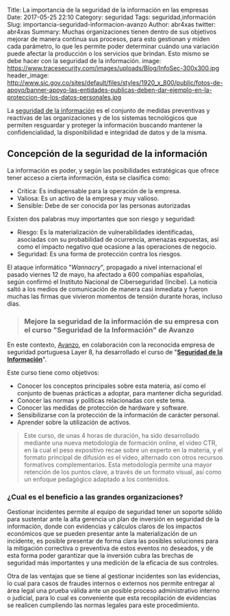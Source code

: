 Title: La importancia de la seguridad de la información en las empresas
Date: 2017-05-25 22:10
Category: seguridad
Tags: seguridad,información
Slug: importancia-seguridad-informacion-avanzo
Author: abr4xas
twitter: abr4xas
Summary: Muchas organizaciones tienen dentro de sus objetivos mejorar de manera continua sus procesos, para esto gestionan y miden cada parámetro, lo que les permite poder determinar cuándo una variación puede afectar la producción o los servicios que brindan. Esto mismo se debe hacer con la seguridad de la información.
image: https://www.tracesecurity.com/images/uploads/Blog/InfoSec-300x300.jpg
header_image: http://www.sic.gov.co/sites/default/files/styles/1920_x_800/public/fotos-de-apoyo/banner-apoyo-las-entidades-publicas-deben-dar-ejemplo-en-la-proteccion-de-los-datos-personales.jpg


La <a href="http://www.avanzo.com" target="_blank" rel="follow">seguridad de la información</a> es el conjunto de medidas preventivas y reactivas de las organizaciones y de los sistemas tecnológicos que permiten resguardar y proteger la información buscando mantener la confidencialidad, la disponibilidad e integridad de datos y de la misma.


## Concepción de la seguridad de la información

La información es poder, y según las posibilidades estratégicas que ofrece tener acceso a cierta información, ésta se clasifica como:

* Crítica: Es indispensable para la operación de la empresa.
* Valiosa: Es un activo de la empresa y muy valioso.
* Sensible: Debe de ser conocida por las personas autorizadas

Existen dos palabras muy importantes que son riesgo y seguridad:

* Riesgo: Es la materialización de vulnerabilidades identificadas, asociadas con su probabilidad de ocurrencia, amenazas  expuestas, así como el impacto negativo que ocasione a las operaciones de negocio.
* Seguridad: Es una forma de protección contra los riesgos.

El ataque informático "*Wannacry*", propagado a nivel internacional el pasado viernes 12 de mayo, ha afectado a 600 compañías españolas, según confirmó el Instituto Nacional de Ciberseguridad (Incibe). La noticia saltó a los medios de comunicación de manera casi inmediata y fueron muchas las firmas que vivieron momentos de tensión durante horas, incluso días.

> ### Mejore la seguridad de la información de su empresa con el curso "Seguridad de la Información" de Avanzo


En este contexto, <a href="http://www.avanzo.com" target="_blank" rel="follow">Avanzo</a>, en colaboración con la reconocida empresa de seguridad portuguesa Layer 8, ha desarrollado el curso de "<a href="http://www.avanzo.com" target="_blank" rel="follow">**Seguridad de la Información**</a>".

Este curso tiene como objetivos:

* Conocer los conceptos principales sobre esta materia, así como el conjunto de buenas prácticas a adoptar, para mantener dicha seguridad.
* Conocer las normas y políticas relacionadas con este tema.
* Conocer las medidas de protección de hardware y software.
* Sensibilizarse con la protección de la información de carácter personal.
* Aprender sobre la utilización de activos.

> Este curso, de unas 4 horas de duración, ha sido desarrollado mediante una nueva metodología de formación online, el video CTR, en la cual el peso expositivo recae sobre un experto en la materia, y el formato principal de difusión es el vídeo, alternado con otros recursos formativos complementarios. Esta metodología permite una mayor retención de los puntos clave, a través de un formato visual, así como un enfoque pedagógico adaptado a los contenidos.


### ¿Cual es el beneficio a las grandes organizaciones?

Gestionar incidentes permite al equipo de seguridad tener un soporte sólido para sustentar ante la alta gerencia un plan de inversión en seguridad de la información, donde con evidencias y cálculos claros de los impactos económicos que se pueden presentar ante la materialización de un incidente, es posible presentar de forma clara las posibles soluciones para la mitigación correctiva o preventiva de estos eventos no deseados, y de esta forma poder garantizar que la inversión cubra las brechas de seguridad más importantes y una medición de la eficacia de sus controles.

Otra de las ventajas que se tiene al gestionar incidentes son las evidencias, lo cual para casos de fraudes internos o externos nos permite entregar al área legal una prueba válida ante un posible proceso administrativo interno o judicial, para lo cual es conveniente que esta recopilación de evidencias se realicen cumpliendo las normas legales para este procedimiento.